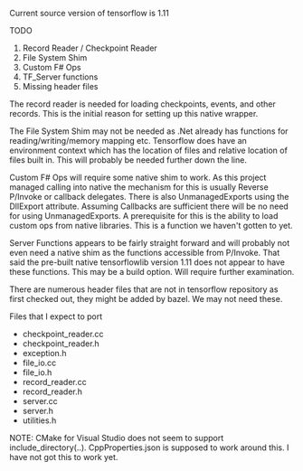 Current source version of tensorflow is 1.11

TODO
 1) Record Reader / Checkpoint Reader
 2) File System Shim
 3) Custom F# Ops
 4) TF_Server functions
 5) Missing header files

The record reader is needed for loading checkpoints, events, and other records. This is the initial reason for setting up this native wrapper. 

The File System Shim may not be needed as .Net already has functions for reading/writing/memory mapping etc. Tensorflow does have an environment context which has the location of files and relative location of files built in. This will probably be needed further down the line.

Custom F# Ops will require some native shim to work. As this project managed calling into native the mechanism for this is usually Reverse P/Invoke or callback delegates. There is also UnmanagedExports using the DllExport attribute. Assuming Callbacks are sufficient  there will be no need for using UnmanagedExports. A prerequisite for this is the ability to load custom ops from native libraries. This is a function we haven't gotten to yet.

Server Functions appears to be fairly straight forward and will probably not even need a native shim as the functions accessible from P/Invoke. That said the pre-built native tensorflowlib version 1.11 does not appear to have these functions. This may be a build option. Will require further examination.

There are numerous header files that are not in tensorflow repository as first checked out, they might be added by bazel. We may not need these.


Files that I expect to port
 * checkpoint_reader.cc
 * checkpoint_reader.h
 * exception.h
 * file_io.cc
 * file_io.h
 * record_reader.cc
 * record_reader.h
 * server.cc
 * server.h
 * utilities.h

NOTE: CMake for Visual Studio does not seem to support include_directory(..). CppProperties.json is supposed to work around this. I have not got this to work yet.
